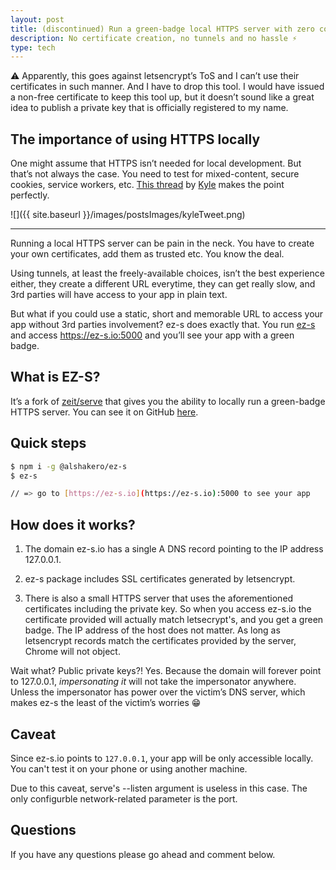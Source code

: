 ```yaml
---
layout: post
title: (discontinued) Run a green-badge local HTTPS server with zero configuration
description: No certificate creation, no tunnels and no hassle ⚡️
type: tech
---
```


⚠️ Apparently, this goes against letsencrypt’s ToS and I can’t use their certificates in such manner. And I have to drop this tool. I would have issued a non-free certificate to keep this tool up, but it doesn’t sound like a great idea to publish a private key that is officially registered to my name.

## The importance of using HTTPS locally

One might assume that HTTPS isn’t needed for local development. But that’s not always the case. You need to test for mixed-content, secure cookies, service workers, etc. [This thread](https://twitter.com/getify/status/1023202051902373888) by [Kyle](https://twitter.com/getify) makes the point perfectly.

![]({{ site.baseurl }}/images/postsImages/kyleTweet.png)

---

Running a local HTTPS server can be pain in the neck. You have to create your own certificates, add them as trusted etc. You know the deal.

Using tunnels, at least the freely-available choices, isn’t the best experience either, they create a different URL everytime, they can get really slow, and 3rd parties will have access to your app in plain text.

But what if you could use a static, short and memorable URL to access your app without 3rd parties involvement? ez-s does exactly that. You run [ez-s](https://github.com/alshakero/ez-s) and access https://ez-s.io:5000 and you’ll see your app with a green badge.

## What is EZ-S?

It’s a fork of [zeit/serve](https://github.com/zeit/serve) that gives you the ability to locally run a green-badge HTTPS server. You can see it on GitHub [here](https://github.com/alshakero/ez-s).

## Quick steps
```sh
$ npm i -g @alshakero/ez-s
$ ez-s

// => go to [https://ez-s.io](https://ez-s.io):5000 to see your app
```
## How does it works?

1. The domain ez-s.io has a single A DNS record pointing to the IP address 127.0.0.1.

1. ez-s package includes SSL certificates generated by letsencrypt.

1. There is also a small HTTPS server that uses the aforementioned certificates including the private key. So when you access ez-s.io the certificate provided will actually match letsecrypt's, and you get a green badge. The IP address of the host does not matter. As long as letsencrypt records match the certificates provided by the server, Chrome will not object.

Wait what? Public private keys?! Yes. Because the domain will forever point to 127.0.0.1, *impersonating it* will not take the impersonator anywhere. Unless the impersonator has power over the victim’s DNS server, which makes ez-s the least of the victim’s worries 😁

## Caveat

Since ez-s.io points to `127.0.0.1`, your app will be only accessible locally. You can't test it on your phone or using another machine.

Due to this caveat, serve's --listen argument is useless in this case. The only configurble network-related parameter is the port.

## Questions

If you have any questions please go ahead and comment below.
